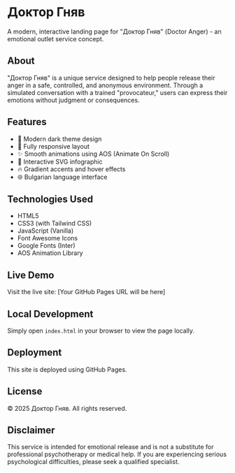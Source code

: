 # Доктор Гняв

A modern, interactive landing page for "Доктор Гняв" (Doctor Anger) - an emotional outlet service concept.

## About

"Доктор Гняв" is a unique service designed to help people release their anger in a safe, controlled, and anonymous environment. Through a simulated conversation with a trained "provocateur," users can express their emotions without judgment or consequences.

## Features

- 🎨 Modern dark theme design
- 📱 Fully responsive layout
- ✨ Smooth animations using AOS (Animate On Scroll)
- 🎯 Interactive SVG infographic
- 🔥 Gradient accents and hover effects
- 🌐 Bulgarian language interface

## Technologies Used

- HTML5
- CSS3 (with Tailwind CSS)
- JavaScript (Vanilla)
- Font Awesome Icons
- Google Fonts (Inter)
- AOS Animation Library

## Live Demo

Visit the live site: [Your GitHub Pages URL will be here]

## Local Development

Simply open `index.html` in your browser to view the page locally.

## Deployment

This site is deployed using GitHub Pages.

## License

© 2025 Доктор Гняв. All rights reserved.

## Disclaimer

This service is intended for emotional release and is not a substitute for professional psychotherapy or medical help. If you are experiencing serious psychological difficulties, please seek a qualified specialist.
